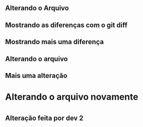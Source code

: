 ## Alterando o Arquivo

## Mostrando as diferenças com o git diff

## Mostrando mais uma diferença

## Alterando o arquivo

## Mais uma alteração

<h1>Alterando o arquivo novamente<h1>
<h2>Alteração feita por dev 2</h2>
